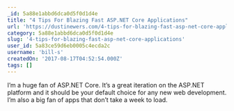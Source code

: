 ```yaml
---
_id: 5a88e1abbd6dca0d5f0d1d4e
title: "4 Tips For Blazing Fast ASP.NET Core Applications"
url: 'https://dustinewers.com/4-tips-for-blazing-fast-asp-net-core-applications/'
category: 5a88e1abbd6dca0d5f0d1d4e
slug: '4-tips-for-blazing-fast-asp-net-core-applications'
user_id: 5a83ce59d6eb0005c4ecda2c
username: 'bill-s'
createdOn: '2017-08-17T04:52:54.000Z'
tags: []
---
```


I’m a huge fan of ASP.NET Core. It’s a great iteration on the ASP.NET platform and it should be your default choice for any new web development. I’m also a big fan of apps that don’t take a week to load.
